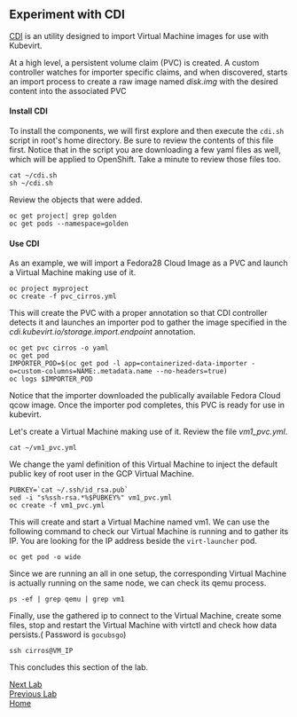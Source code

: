 ## Experiment with CDI

[CDI](https://github.com/kubevirt/containerized-data-importer) is an utility designed to import Virtual Machine images for use with Kubevirt. 

At a high level, a persistent volume claim (PVC) is created. A custom controller watches for importer specific claims, and when discovered, starts an import process to create a raw image named *disk.img* with the desired content into the associated PVC

#### Install CDI

To install the components, we will first explore and then execute the `cdi.sh` script in root's home directory. Be sure to review the contents of this file first. Notice that in the script you are downloading a few yaml files as well, which will be applied to OpenShift. Take a minute to review those files too.

```
cat ~/cdi.sh
sh ~/cdi.sh
```

Review the objects that were added.

```
oc get project| grep golden
oc get pods --namespace=golden
```

#### Use CDI

As an example, we will import a Fedora28 Cloud Image as a PVC and launch a Virtual Machine making use of it.

```
oc project myproject
oc create -f pvc_cirros.yml
```

This will create the PVC with a proper annotation so that CDI controller detects it and launches an importer pod to gather the image specified in the *cdi.kubevirt.io/storage.import.endpoint* annotation.

```
oc get pvc cirros -o yaml
oc get pod
IMPORTER_POD=$(oc get pod -l app=containerized-data-importer -o=custom-columns=NAME:.metadata.name --no-headers=true)
oc logs $IMPORTER_POD
```

Notice that the importer downloaded the publically available Fedora Cloud qcow image. Once the importer pod completes, this PVC is ready for use in kubevirt.

Let's create a Virtual Machine making use of it. Review the file *vm1_pvc.yml*.

```
cat ~/vm1_pvc.yml
```

We change the yaml definition of this Virtual Machine to inject the default public key of root user in the GCP Virtual Machine.

```
PUBKEY=`cat ~/.ssh/id_rsa.pub`
sed -i "s%ssh-rsa.*%$PUBKEY%" vm1_pvc.yml
oc create -f vm1_pvc.yml
```

This will create and start a Virtual Machine named vm1. We can use the following command to check our Virtual Machine is running and to gather its IP. You are looking for the IP address beside the `virt-launcher` pod.

```
oc get pod -o wide
```

Since we are running an all in one setup, the corresponding Virtual Machine is actually running on the same node, we can check its qemu process.

```
ps -ef | grep qemu | grep vm1
```

Finally, use the gathered ip to connect to the Virtual Machine, create some files, stop and restart the Virtual Machine with virtctl and check how data persists.( Password is `gocubsgo`)

```
ssh cirros@VM_IP
```

This concludes this section of the lab.

[Next Lab](../lab8/lab8.md)\
[Previous Lab](../lab6/lab6.md)\
[Home](../../README.md)
